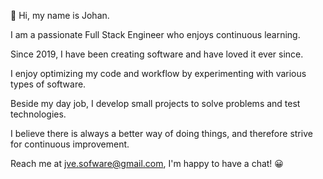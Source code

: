 <p>👋 Hi, my name is Johan.</p>

<p>
I am a passionate Full Stack Engineer who enjoys continuous learning.
</p>

<p>
Since 2019, I have been creating software and have loved it ever since.
</p>

<p>
I enjoy optimizing my code and workflow by experimenting with various types of software.
</p>

<p>
Beside my day job, I develop small projects to solve problems and test technologies.
</p>

<p>
I believe there is always a better way of doing things, and therefore strive for continuous improvement.
</p>

<p>
Reach me at <a href="mailto:jve.sofware@gmail.com">jve.sofware@gmail.com</a>, I'm happy to have a chat! 😀
</p>
